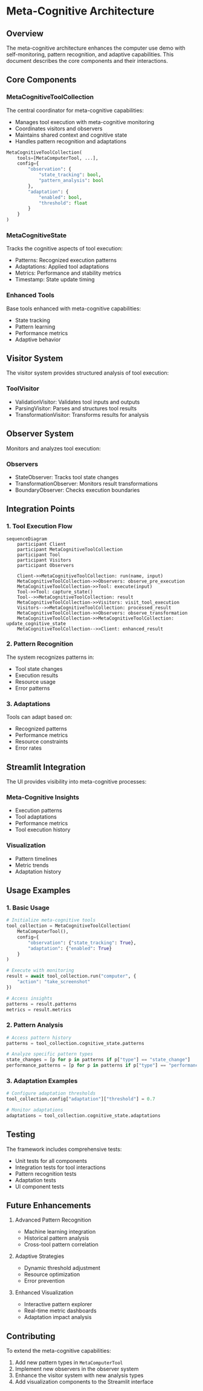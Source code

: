 # Meta-Cognitive Architecture

## Overview

The meta-cognitive architecture enhances the computer use demo with self-monitoring, pattern recognition, and adaptive capabilities. This document describes the core components and their interactions.

## Core Components

### MetaCognitiveToolCollection

The central coordinator for meta-cognitive capabilities:

- Manages tool execution with meta-cognitive monitoring
- Coordinates visitors and observers
- Maintains shared context and cognitive state
- Handles pattern recognition and adaptations

```python
MetaCognitiveToolCollection(
    tools=[MetaComputerTool, ...],
    config={
        "observation": {
            "state_tracking": bool,
            "pattern_analysis": bool
        },
        "adaptation": {
            "enabled": bool,
            "threshold": float
        }
    }
)
```

### MetaCognitiveState

Tracks the cognitive aspects of tool execution:

- Patterns: Recognized execution patterns
- Adaptations: Applied tool adaptations
- Metrics: Performance and stability metrics
- Timestamp: State update timing

### Enhanced Tools

Base tools enhanced with meta-cognitive capabilities:

- State tracking
- Pattern learning
- Performance metrics
- Adaptive behavior

## Visitor System

The visitor system provides structured analysis of tool execution:

### ToolVisitor
- ValidationVisitor: Validates tool inputs and outputs
- ParsingVisitor: Parses and structures tool results
- TransformationVisitor: Transforms results for analysis

## Observer System

Monitors and analyzes tool execution:

### Observers
- StateObserver: Tracks tool state changes
- TransformationObserver: Monitors result transformations
- BoundaryObserver: Checks execution boundaries

## Integration Points

### 1. Tool Execution Flow

```mermaid
sequenceDiagram
    participant Client
    participant MetaCognitiveToolCollection
    participant Tool
    participant Visitors
    participant Observers

    Client->>MetaCognitiveToolCollection: run(name, input)
    MetaCognitiveToolCollection->>Observers: observe_pre_execution
    MetaCognitiveToolCollection->>Tool: execute(input)
    Tool->>Tool: capture_state()
    Tool-->>MetaCognitiveToolCollection: result
    MetaCognitiveToolCollection->>Visitors: visit_tool_execution
    Visitors-->>MetaCognitiveToolCollection: processed_result
    MetaCognitiveToolCollection->>Observers: observe_transformation
    MetaCognitiveToolCollection->>MetaCognitiveToolCollection: update_cognitive_state
    MetaCognitiveToolCollection-->>Client: enhanced_result
```

### 2. Pattern Recognition

The system recognizes patterns in:
- Tool state changes
- Execution results
- Resource usage
- Error patterns

### 3. Adaptations

Tools can adapt based on:
- Recognized patterns
- Performance metrics
- Resource constraints
- Error rates

## Streamlit Integration

The UI provides visibility into meta-cognitive processes:

### Meta-Cognitive Insights
- Execution patterns
- Tool adaptations
- Performance metrics
- Tool execution history

### Visualization
- Pattern timelines
- Metric trends
- Adaptation history

## Usage Examples

### 1. Basic Usage

```python
# Initialize meta-cognitive tools
tool_collection = MetaCognitiveToolCollection(
    MetaComputerTool(),
    config={
        "observation": {"state_tracking": True},
        "adaptation": {"enabled": True}
    }
)

# Execute with monitoring
result = await tool_collection.run("computer", {
    "action": "take_screenshot"
})

# Access insights
patterns = result.patterns
metrics = result.metrics
```

### 2. Pattern Analysis

```python
# Access pattern history
patterns = tool_collection.cognitive_state.patterns

# Analyze specific pattern types
state_changes = [p for p in patterns if p["type"] == "state_change"]
performance_patterns = [p for p in patterns if p["type"] == "performance"]
```

### 3. Adaptation Examples

```python
# Configure adaptation thresholds
tool_collection.config["adaptation"]["threshold"] = 0.7

# Monitor adaptations
adaptations = tool_collection.cognitive_state.adaptations
```

## Testing

The framework includes comprehensive tests:

- Unit tests for all components
- Integration tests for tool interactions
- Pattern recognition tests
- Adaptation tests
- UI component tests

## Future Enhancements

1. Advanced Pattern Recognition
   - Machine learning integration
   - Historical pattern analysis
   - Cross-tool pattern correlation

2. Adaptive Strategies
   - Dynamic threshold adjustment
   - Resource optimization
   - Error prevention

3. Enhanced Visualization
   - Interactive pattern explorer
   - Real-time metric dashboards
   - Adaptation impact analysis

## Contributing

To extend the meta-cognitive capabilities:

1. Add new pattern types in `MetaComputerTool`
2. Implement new observers in the observer system
3. Enhance the visitor system with new analysis types
4. Add visualization components to the Streamlit interface

